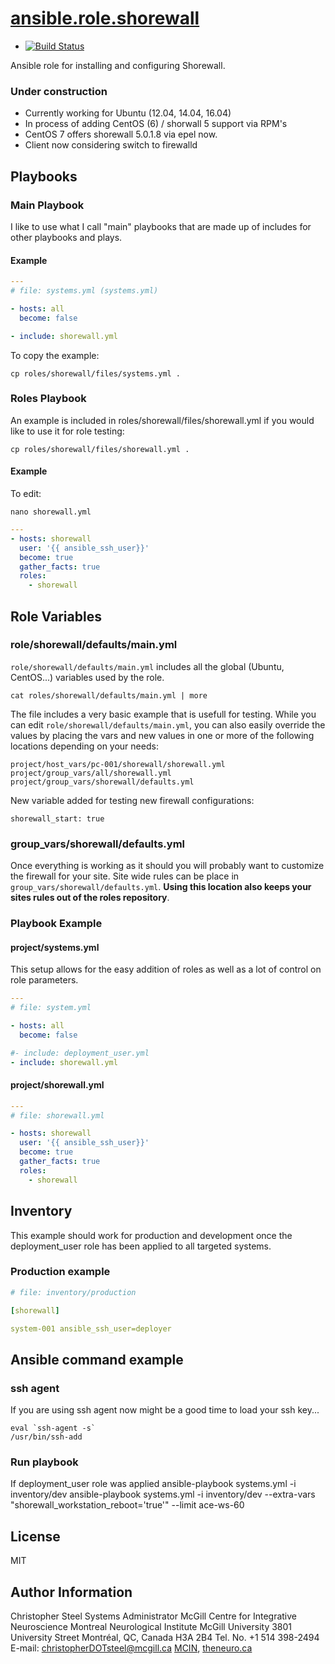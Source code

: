 
[ansible.role.shorewall](https://github.com/csteel/ansible-role-shorewall)
======================

* [](https://github.com/csteel/ansible-role-shorewall)
  [![Build Status](https://travis-ci.org/csteel/ansible-role-shorewall.svg?branch=master)](https://travis-ci.org/csteel/ansible-role-shorewall)

Ansible role for installing and configuring Shorewall.

### Under construction

* Currently working for Ubuntu (12.04, 14.04, 16.04) 
* In process of adding CentOS (6) / shorwall 5 support via RPM's
* CentOS 7 offers shorewall 5.0.1.8 via epel now.
* Client now considering switch to firewalld



Playbooks
---------

### Main Playbook

I like to use what I call "main" playbooks that are made up of includes for other playbooks and plays.

#### Example

```yaml
---
# file: systems.yml (systems.yml)

- hosts: all
  become: false

- include: shorewall.yml
```

To copy the example:

    cp roles/shorewall/files/systems.yml .

### Roles Playbook

An example is included in roles/shorewall/files/shorewall.yml if you would like to use it for role testing:

    cp roles/shorewall/files/shorewall.yml .

#### Example

To edit:

    nano shorewall.yml

```yaml
---
- hosts: shorewall
  user: '{{ ansible_ssh_user}}'
  become: true
  gather_facts: true
  roles:
    - shorewall
```


Role Variables
--------------

### role/shorewall/defaults/main.yml

`role/shorewall/defaults/main.yml` includes all the global (Ubuntu, CentOS...) variables used by the role.

    cat roles/shorewall/defaults/main.yml | more

The file includes a very basic example that is usefull for testing. While you can edit `role/shorewall/defaults/main.yml`, you can also easily override the values by placing the vars and new values in one or more of the following locations depending on your needs:

    project/host_vars/pc-001/shorewall/shorewall.yml
    project/group_vars/all/shorewall.yml
    project/group_vars/shorewall/defaults.yml

New variable added for testing new firewall configurations:

    shorewall_start: true

### group_vars/shorewall/defaults.yml

Once everything is working as it should you will probably want to customize the firewall for your site. Site wide rules can be place in `group_vars/shorewall/defaults.yml`. **Using this location also keeps your sites rules out of the roles repository**.

### Playbook Example

#### project/systems.yml

This setup allows for the easy addition of roles as well as a lot of control on role parameters.

```yaml
---
# file: system.yml           

- hosts: all
  become: false

#- include: deployment_user.yml
- include: shorewall.yml
```

#### project/shorewall.yml

```yaml
---
# file: shorewall.yml

- hosts: shorewall
  user: '{{ ansible_ssh_user}}'
  become: true
  gather_facts: true
  roles:
    - shorewall
```


Inventory
---------

This example should work for production and development once the deployment_user role has been applied to all targeted systems.

### Production example

```yaml
# file: inventory/production

[shorewall]

system-001 ansible_ssh_user=deployer
```
## Ansible command example

### ssh agent

If you are using ssh agent now might be a good time to load your ssh key...

    eval `ssh-agent -s`
    /usr/bin/ssh-add

### Run playbook

If deployment_user role was applied 
    ansible-playbook systems.yml -i inventory/dev
    ansible-playbook systems.yml -i inventory/dev --extra-vars "shorewall_workstation_reboot='true'" --limit ace-ws-60

## License

MIT

## Author Information

Christopher Steel
Systems Administrator
McGill Centre for Integrative Neuroscience
Montreal Neurological Institute
McGill University
3801 University Street
Montréal, QC, Canada H3A 2B4
Tel. No. +1 514 398-2494
E-mail: christopherDOTsteel@mcgill.ca
[MCIN](http://mcin-cnim.ca/), [theneuro.ca](http://theneuro.ca)